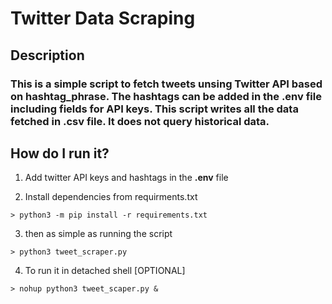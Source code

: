 # Twitter Data Scraping

## Description

### This is a simple script to fetch tweets unsing Twitter API based on hashtag_phrase. The hashtags can be added in the .env file including fields for API keys. This script writes all the data fetched in .csv file. It does not query historical data.

## How do I run it?

1. Add twitter API keys and hashtags in the **.env** file

2. Install dependencies from requirments.txt

```shell
> python3 -m pip install -r requirements.txt 
```

3. then as simple as running the script

```shell
> python3 tweet_scraper.py 
```

4. To run it in detached shell [OPTIONAL]

```shell
> nohup python3 tweet_scaper.py &
```


